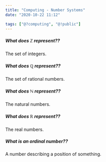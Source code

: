 ```yaml
---
title: "Computing - Number Systems"
date: "2020-10-22 11:12"

tags: ["@?computing", "@!public"]
---
```


##### What does $\mathbb{Z}$ represent??
The set of integers.

##### What does $\mathbb{Q}$ represent??
The set of rational numbers.

##### What does $\mathbb{N}$ represent??
The natural numbers.

##### What does $\mathbb{R}$ represent??
The real numbers.

##### What is an ordinal number??
A number describing a position of something.
